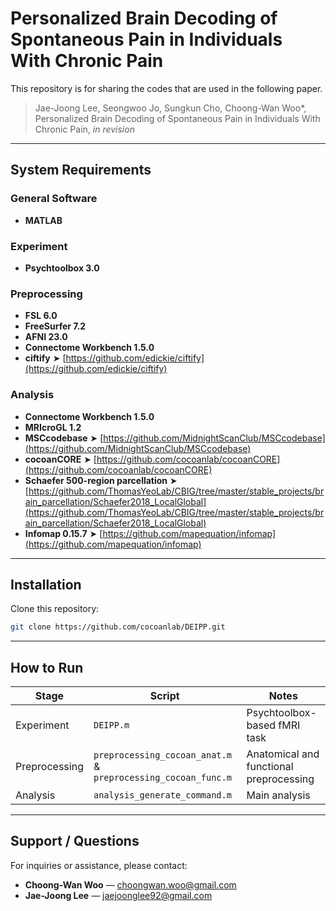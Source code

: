 # Personalized Brain Decoding of Spontaneous Pain in Individuals With Chronic Pain

This repository is for sharing the codes that are used in the following paper.

> Jae-Joong Lee, Seongwoo Jo, Sungkun Cho, Choong-Wan Woo\*, Personalized Brain Decoding of Spontaneous Pain in Individuals With Chronic Pain, _in revision_

---

## System Requirements

### General Software

* **MATLAB**

### Experiment

* **Psychtoolbox 3.0**

### Preprocessing

* **FSL 6.0**
* **FreeSurfer 7.2**
* **AFNI 23.0**
* **Connectome Workbench 1.5.0**
* **ciftify**
  ➤ [https://github.com/edickie/ciftify](https://github.com/edickie/ciftify)

### Analysis

* **Connectome Workbench 1.5.0**
* **MRIcroGL 1.2**
* **MSCcodebase**
  ➤ [https://github.com/MidnightScanClub/MSCcodebase](https://github.com/MidnightScanClub/MSCcodebase)
* **cocoanCORE**
  ➤ [https://github.com/cocoanlab/cocoanCORE](https://github.com/cocoanlab/cocoanCORE)
* **Schaefer 500-region parcellation**
  ➤ [https://github.com/ThomasYeoLab/CBIG/tree/master/stable_projects/brain_parcellation/Schaefer2018_LocalGlobal](https://github.com/ThomasYeoLab/CBIG/tree/master/stable_projects/brain_parcellation/Schaefer2018_LocalGlobal)
* **Infomap 0.15.7**
  ➤ [https://github.com/mapequation/infomap](https://github.com/mapequation/infomap)

---

## Installation

Clone this repository:

```bash
git clone https://github.com/cocoanlab/DEIPP.git
```

---

## How to Run

| Stage         | Script                                                        | Notes                                       |
| ------------- | ------------------------------------------------------------- | ------------------------------------------- |
| Experiment    | `DEIPP.m`                                                     | Psychtoolbox-based fMRI task                |
| Preprocessing | `preprocessing_cocoan_anat.m` & `preprocessing_cocoan_func.m` | Anatomical and functional preprocessing     |
| Analysis      | `analysis_generate_command.m`                                 | Main analysis                               |


---

## Support / Questions

For inquiries or assistance, please contact:

* **Choong-Wan Woo** — [choongwan.woo@gmail.com](mailto:choongwan.woo@gmail.com)
* **Jae-Joong Lee** — [jaejoonglee92@gmail.com](mailto:jaejoonglee92@gmail.com)

